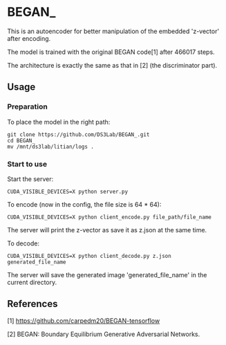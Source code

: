 # BEGAN_

This is an autoencoder for better manipulation of the embedded 'z-vector' after encoding.

The model is trained with the original BEGAN code[1] after 466017 steps.

The architecture is exactly the same as that in [2] (the discriminator part).

## Usage

### Preparation

To place the model in the right path:
```
git clone https://github.com/DS3Lab/BEGAN_.git
cd BEGAN_
mv /mnt/ds3lab/litian/logs .  
```

### Start to use

Start the server:

```
CUDA_VISIBLE_DEVICES=X python server.py
```

To encode (now in the config, the file size is 64 * 64):

```
CUDA_VISIBLE_DEVICES=X python client_encode.py file_path/file_name
```
The server will print the z-vector as save it as z.json at the same time.

To decode:
```
CUDA_VISIBLE_DEVICES=X python client_decode.py z.json generated_file_name
```
The server will save the generated image 'generated_file_name' in the current directory.


## References
[1] https://github.com/carpedm20/BEGAN-tensorflow

[2] BEGAN: Boundary Equilibrium Generative Adversarial Networks.
